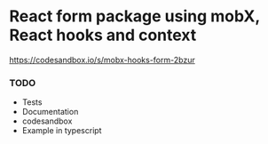 # React form package using mobX, React hooks and context

https://codesandbox.io/s/mobx-hooks-form-2bzur

### TODO

-   Tests
-   Documentation
-   codesandbox
-   Example in typescript
